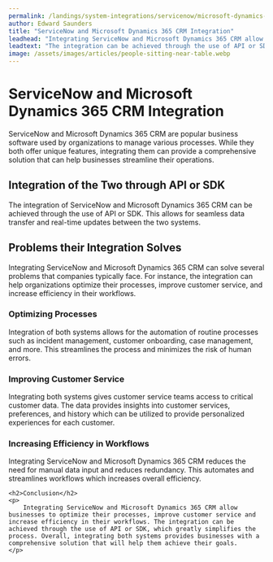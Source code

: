 ```yaml
---
permalink: /landings/system-integrations/servicenow/microsoft-dynamics-365-crm
author: Edward Saunders
title: "ServiceNow and Microsoft Dynamics 365 CRM Integration"
leadhead: "Integrating ServiceNow and Microsoft Dynamics 365 CRM allow businesses to optimize their processes, improve customer service and increase efficiency in their workflows"
leadtext: "The integration can be achieved through the use of API or SDK, which greatly simplifies the process. Overall, integrating both systems provides businesses with a comprehensive solution that will help them achieve their goals."
image: /assets/images/articles/people-sitting-near-table.webp
---
```

<div class="arttext">	<h1>ServiceNow and Microsoft Dynamics 365 CRM Integration</h1>
	<p>
		ServiceNow and Microsoft Dynamics 365 CRM are popular business software used by organizations to manage various processes. While they both offer unique features, integrating them can provide a comprehensive solution that can help businesses streamline their operations.
	</p>
	<h2>Integration of the Two through API or SDK</h2>
	<p>
		The integration of ServiceNow and Microsoft Dynamics 365 CRM can be achieved through the use of API or SDK. This allows for seamless data transfer and real-time updates between the two systems.
	</p>
	<h2>Problems their Integration Solves</h2>
	<p>
		Integrating ServiceNow and Microsoft Dynamics 365 CRM can solve several problems that companies typically face. For instance, the integration can help organizations optimize their processes, improve customer service, and increase efficiency in their workflows.
	</p>
	<h3>Optimizing Processes</h3>
	<p>
		Integration of both systems allows for the automation of routine processes such as incident management, customer onboarding, case management, and more. This streamlines the process and minimizes the risk of human errors.
	</p>
	<h3>Improving Customer Service</h3>
	<p>
		Integrating both systems gives customer service teams access to critical customer data. The data provides insights into customer services, preferences, and history which can be utilized to provide personalized experiences for each customer.
	</p>
	<h3>Increasing Efficiency in Workflows</h3>
	<p>
		Integrating ServiceNow and Microsoft Dynamics 365 CRM reduces the need for manual data input and reduces redundancy. This automates and streamlines workflows which increases overall efficiency.
	</p>

	<h2>Conclusion</h2>
	<p>
		Integrating ServiceNow and Microsoft Dynamics 365 CRM allow businesses to optimize their processes, improve customer service and increase efficiency in their workflows. The integration can be achieved through the use of API or SDK, which greatly simplifies the process. Overall, integrating both systems provides businesses with a comprehensive solution that will help them achieve their goals.
	</p>
</div>